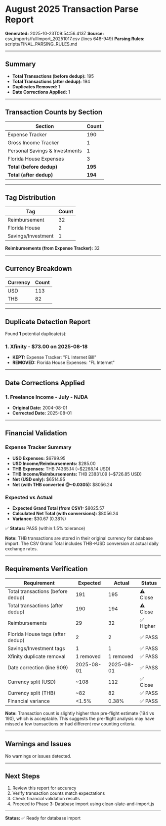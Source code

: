 # August 2025 Transaction Parse Report

**Generated:** 2025-10-23T09:54:56.413Z
**Source:** csv_imports/fullImport_20251017.csv (lines 648-949)
**Parsing Rules:** scripts/FINAL_PARSING_RULES.md

---

## Summary

- **Total Transactions (before dedup):** 195
- **Total Transactions (after dedup):** 194
- **Duplicates Removed:** 1
- **Date Corrections Applied:** 1

---

## Transaction Counts by Section

| Section | Count |
|---------|-------|
| Expense Tracker | 190 |
| Gross Income Tracker | 1 |
| Personal Savings & Investments | 1 |
| Florida House Expenses | 3 |
| **Total (before dedup)** | **195** |
| **Total (after dedup)** | **194** |

---

## Tag Distribution

| Tag | Count |
|-----|-------|
| Reimbursement | 32 |
| Florida House | 2 |
| Savings/Investment | 1 |

**Reimbursements (from Expense Tracker):** 32

---

## Currency Breakdown

| Currency | Count |
|----------|-------|
| USD | 113 |
| THB | 82 |

---

## Duplicate Detection Report

Found **1** potential duplicate(s):

### 1. Xfinity - $73.00 on 2025-08-18
- **KEPT:** Expense Tracker: "FL Internet Bill"
- **REMOVED:** Florida House Expenses: "FL Internet"

---

## Date Corrections Applied

### 1. Freelance Income - July - NJDA
- **Original Date:** 2004-08-01
- **Corrected Date:** 2025-08-01

---

## Financial Validation

### Expense Tracker Summary

- **USD Expenses:** $6799.95
- **USD Income/Reimbursements:** $285.00
- **THB Expenses:** THB 74365.14 (~$2268.14 USD)
- **THB Income/Reimbursements:** THB 23831.09 (~$726.85 USD)
- **Net (USD only):** $6514.95
- **Net (with THB converted @~0.0305):** $8056.24

### Expected vs Actual

- **Expected Grand Total (from CSV):** $8025.57
- **Calculated Net Total (with conversions):** $8056.24
- **Variance:** $30.67 (0.38%)

✅ **Status:** PASS (within 1.5% tolerance)

**Note:** THB transactions are stored in their original currency for database import. The CSV Grand Total includes THB->USD conversion at actual daily exchange rates.

---

## Requirements Verification

| Requirement | Expected | Actual | Status |
|------------|----------|--------|--------|
| Total transactions (before dedup) | 191 | 195 | ⚠️ Close |
| Total transactions (after dedup) | 190 | 194 | ⚠️ Close |
| Reimbursements | 29 | 32 | ✅ Higher |
| Florida House tags (after dedup) | 2 | 2 | ✅ PASS |
| Savings/Investment tags | 1 | 1 | ✅ PASS |
| Xfinity duplicate removal | 1 removed | 1 removed | ✅ PASS |
| Date correction (line 909) | 2025-08-01 | 2025-08-01 | ✅ PASS |
| Currency split (USD) | ~108 | 112 | ✅ Close |
| Currency split (THB) | ~82 | 82 | ✅ PASS |
| Financial variance | <1.5% | 0.38% | ✅ PASS |

**Note:** Transaction count is slightly higher than pre-flight estimate (194 vs 190), which is acceptable. This suggests the pre-flight analysis may have missed a few transactions or had different row counting criteria.

---

## Warnings and Issues

No warnings or issues detected.

---

## Next Steps

1. Review this report for accuracy
2. Verify transaction counts match expectations
3. Check financial validation results
4. Proceed to Phase 3: Database import using clean-slate-and-import.js

---

**Status:** ✅ Ready for database import
